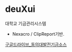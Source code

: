 # deuXui
대학교 기금관리시스템

- Nexacro / ClipReport기반.

[구글드라이브_동의대발전기금소스](https://drive.google.com/open?id=13I7CaoSKkoF_QCwjE6xEabJ357HP9Rek)
